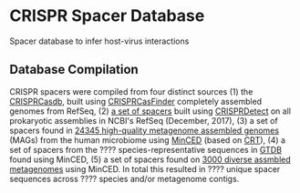 # CRISPR Spacer Database
Spacer database to infer host-virus interactions

## Database Compilation

CRISPR spacers were compiled from four distinct sources (1) the [CRISPRCasdb](https://crisprcas.i2bc.paris-saclay.fr/Home/Download), built using [CRISPRCasFinder](https://academic.oup.com/nar/article/46/W1/W246/5001162) completely assembled genomes from RefSeq, (2) [a set of spacers](https://www.liebertpub.com/doi/full/10.1089/crispr.2018.0034) built using [CRISPRDetect](https://www.ncbi.nlm.nih.gov/pmc/articles/PMC4869251/) on all prokaryotic assemblies in NCBI's RefSeq (December, 2017), (3) a set of spacers found in [24345 high-quality metagenome assembled genomes](https://www.nature.com/articles/s41586-019-1058-x) (MAGs) from the human microbiome using [MinCED](https://github.com/ctSkennerton/minced) (based on [CRT](https://bmcbioinformatics.biomedcentral.com/articles/10.1186/1471-2105-8-209)), (4) a set of spacers from the ???? species-representative sequences in [GTDB]() found using MinCED, (5) a set of spacers found on [3000 diverse assmbled metagenomes](https://www.mdpi.com/2073-4425/10/9/714) using MinCED. In total this resulted in ???? unique spacer sequences across ???? species and/or metagenome contigs. 